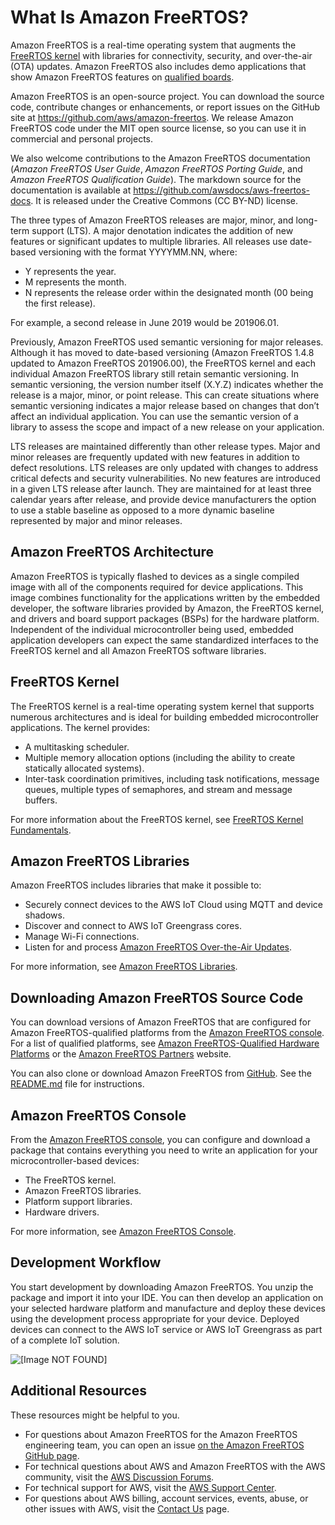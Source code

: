 # What Is Amazon FreeRTOS?<a name="what-is-amazon-freertos"></a>

Amazon FreeRTOS is a real\-time operating system that augments the [ FreeRTOS kernel](https://freertos.org/index.html) with libraries for connectivity, security, and over\-the\-air \(OTA\) updates\. Amazon FreeRTOS also includes demo applications that show Amazon FreeRTOS features on [qualified boards](https://devices.amazonaws.com/search?page=1&sv=freertos)\.

Amazon FreeRTOS is an open\-source project\. You can download the source code, contribute changes or enhancements, or report issues on the GitHub site at [ https://github\.com/aws/amazon\-freertos](https://github.com/aws/amazon-freertos)\. We release Amazon FreeRTOS code under the MIT open source license, so you can use it in commercial and personal projects\.

We also welcome contributions to the Amazon FreeRTOS documentation \(*Amazon FreeRTOS User Guide*, *Amazon FreeRTOS Porting Guide*, and *Amazon FreeRTOS Qualification Guide*\)\. The markdown source for the documentation is available at [https://github\.com/awsdocs/aws\-freertos\-docs](https://github.com/awsdocs/aws-freertos-docs)\. It is released under the Creative Commons \(CC BY\-ND\) license\.

The three types of Amazon FreeRTOS releases are major, minor, and long\-term support \(LTS\)\. A major denotation indicates the addition of new features or significant updates to multiple libraries\. All releases use date\-based versioning with the format YYYYMM\.NN, where:
+ Y represents the year\.
+ M represents the month\.
+ N represents the release order within the designated month \(00 being the first release\)\.

For example, a second release in June 2019 would be 201906\.01\. 

Previously, Amazon FreeRTOS used semantic versioning for major releases\. Although it has moved to date\-based versioning \(Amazon FreeRTOS 1\.4\.8 updated to Amazon FreeRTOS 201906\.00\), the FreeRTOS kernel and each individual Amazon FreeRTOS library still retain semantic versioning\. In semantic versioning, the version number itself \(X\.Y\.Z\) indicates whether the release is a major, minor, or point release\. This can create situations where semantic versioning indicates a major release based on changes that don’t affect an individual application\. You can use the semantic version of a library to assess the scope and impact of a new release on your application\.

LTS releases are maintained differently than other release types\. Major and minor releases are frequently updated with new features in addition to defect resolutions\. LTS releases are only updated with changes to address critical defects and security vulnerabilities\. No new features are introduced in a given LTS release after launch\. They are maintained for at least three calendar years after release, and provide device manufacturers the option to use a stable baseline as opposed to a more dynamic baseline represented by major and minor releases\.

## Amazon FreeRTOS Architecture<a name="freertos-architecture"></a>

Amazon FreeRTOS is typically flashed to devices as a single compiled image with all of the components required for device applications\. This image combines functionality for the applications written by the embedded developer, the software libraries provided by Amazon, the FreeRTOS kernel, and drivers and board support packages \(BSPs\) for the hardware platform\. Independent of the individual microcontroller being used, embedded application developers can expect the same standardized interfaces to the FreeRTOS kernel and all Amazon FreeRTOS software libraries\.



## FreeRTOS Kernel<a name="freertos-kernel"></a>

The FreeRTOS kernel is a real\-time operating system kernel that supports numerous architectures and is ideal for building embedded microcontroller applications\. The kernel provides:
+ A multitasking scheduler\.
+ Multiple memory allocation options \(including the ability to create statically allocated systems\)\.
+ Inter\-task coordination primitives, including task notifications, message queues, multiple types of semaphores, and stream and message buffers\.

For more information about the FreeRTOS kernel, see [FreeRTOS Kernel Fundamentals](dev-guide-freertos-kernel.md)\.

## Amazon FreeRTOS Libraries<a name="freertos-libraries"></a>

Amazon FreeRTOS includes libraries that make it possible to:
+ Securely connect devices to the AWS IoT Cloud using MQTT and device shadows\.
+ Discover and connect to AWS IoT Greengrass cores\.
+ Manage Wi\-Fi connections\.
+ Listen for and process [Amazon FreeRTOS Over\-the\-Air Updates](freertos-ota-dev.md)\.

For more information, see [Amazon FreeRTOS Libraries](https://docs.aws.amazon.com/freertos/latest/userguide/dev-guide-freertos-libraries.html)\.

## Downloading Amazon FreeRTOS Source Code<a name="freertos-mds-projects-github"></a>

You can download versions of Amazon FreeRTOS that are configured for Amazon FreeRTOS\-qualified platforms from the [Amazon FreeRTOS console](https://console.aws.amazon.com/freertos)\. For a list of qualified platforms, see [Amazon FreeRTOS\-Qualified Hardware Platforms](freertos-hardware.md) or the [Amazon FreeRTOS Partners](https://aws.amazon.com/freertos/partners/) website\.

You can also clone or download Amazon FreeRTOS from [GitHub](https://github.com/aws/amazon-freertos)\. See the [ README\.md](https://github.com/aws/amazon-freertos/blob/master/README.md) file for instructions\. 

## Amazon FreeRTOS Console<a name="freertos-console"></a>

From the [Amazon FreeRTOS console](https://console.aws.amazon.com/freertos), you can configure and download a package that contains everything you need to write an application for your microcontroller\-based devices:
+ The FreeRTOS kernel\.
+ Amazon FreeRTOS libraries\.
+ Platform support libraries\.
+ Hardware drivers\.

For more information, see [Amazon FreeRTOS Console](freertos-ocw.md)\.

## Development Workflow<a name="development-workflow"></a>

You start development by downloading Amazon FreeRTOS\. You unzip the package and import it into your IDE\. You can then develop an application on your selected hardware platform and manufacture and deploy these devices using the development process appropriate for your device\. Deployed devices can connect to the AWS IoT service or AWS IoT Greengrass as part of a complete IoT solution\.

![\[Image NOT FOUND\]](http://docs.aws.amazon.com/freertos/latest/userguide/images/afr-getting-started-workflow.png)

## Additional Resources<a name="resources"></a>

These resources might be helpful to you\.
+ For questions about Amazon FreeRTOS for the Amazon FreeRTOS engineering team, you can open an issue [on the Amazon FreeRTOS GitHub page](https://github.com/aws/amazon-freertos/issues)\.
+ For technical questions about AWS and Amazon FreeRTOS with the AWS community, visit the [AWS Discussion Forums](https://forums.aws.amazon.com/)\.
+ For technical support for AWS, visit the [AWS Support Center](https://aws.amazon.com/support)\.
+ For questions about AWS billing, account services, events, abuse, or other issues with AWS, visit the [Contact Us](https://aws.amazon.com/contact-us/) page\.